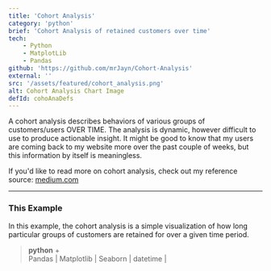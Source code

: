 ```yaml
---
title: 'Cohort Analysis'
category: 'python'
brief: 'Cohort Analysis of retained customers over time'
tech:
    - Python
    - MatplotLib
    - Pandas
github: 'https://github.com/mrJayn/Cohort-Analysis'
external: ''
src: '/assets/featured/cohort_analysis.png'
alt: Cohort Analysis Chart Image
defId: cohoAnaDefs
---
```


A cohort analysis describes behaviors of various groups of customers/users OVER TIME.
The analysis is dynamic, however difficult to use to produce actionable insight.
It might be good to know that my users are coming back to my website more over the past couple of weeks, but this information by itself is meaningless.

If you'd like to read more on cohort analysis, check out my reference source: [medium.com](https://medium.com/analytics-for-humans/what-is-cohort-analysis-and-how-should-i-use-it-3ac7c39c50dd)

---

### This Example

In this example, the cohort analysis is a simple visualization of how long particular groups of customers are retained for over a given time period.

> **python** +  
> Pandas | Matplotlib | Seaborn | datetime |
